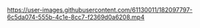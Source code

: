 
https://user-images.githubusercontent.com/61130011/182097797-6c5da074-555b-4c1e-8cc7-f2369d0a6208.mp4

